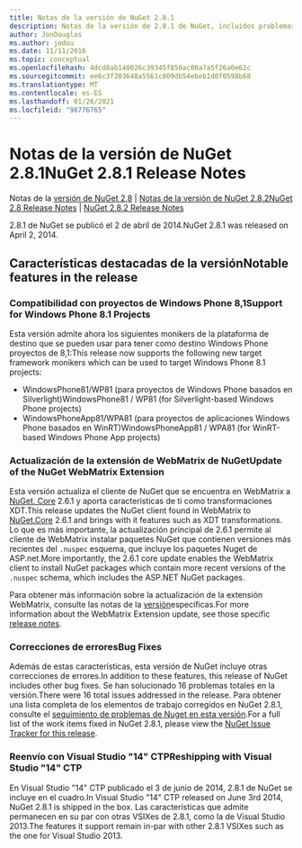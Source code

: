 ```yaml
---
title: Notas de la versión de NuGet 2.8.1
description: Notas de la versión de 2.8.1 de NuGet, incluidos problemas conocidos, correcciones de errores, características agregadas y DCR.
author: JonDouglas
ms.author: jodou
ms.date: 11/11/2016
ms.topic: conceptual
ms.openlocfilehash: 4dcd8ab140026c39345f850ac00a7a5f26a0e62c
ms.sourcegitcommit: ee6c3f203648a5561c809db54ebeb1d0f0598b68
ms.translationtype: MT
ms.contentlocale: es-ES
ms.lasthandoff: 01/26/2021
ms.locfileid: "98776765"
---
```

# <a name="nuget-281-release-notes"></a><span data-ttu-id="59735-103">Notas de la versión de NuGet 2.8.1</span><span class="sxs-lookup"><span data-stu-id="59735-103">NuGet 2.8.1 Release Notes</span></span>

<span data-ttu-id="59735-104">Notas de la [versión de NuGet 2,8](../release-notes/nuget-2.8.md)  |  [Notas de la versión de NuGet 2.8.2](../release-notes/nuget-2.8.2.md)</span><span class="sxs-lookup"><span data-stu-id="59735-104">[NuGet 2.8 Release Notes](../release-notes/nuget-2.8.md) | [NuGet 2.8.2 Release Notes](../release-notes/nuget-2.8.2.md)</span></span>

<span data-ttu-id="59735-105">2.8.1 de NuGet se publicó el 2 de abril de 2014.</span><span class="sxs-lookup"><span data-stu-id="59735-105">NuGet 2.8.1 was released on April 2, 2014.</span></span>

## <a name="notable-features-in-the-release"></a><span data-ttu-id="59735-106">Características destacadas de la versión</span><span class="sxs-lookup"><span data-stu-id="59735-106">Notable features in the release</span></span>

### <a name="support-for-windows-phone-81-projects"></a><span data-ttu-id="59735-107">Compatibilidad con proyectos de Windows Phone 8,1</span><span class="sxs-lookup"><span data-stu-id="59735-107">Support for Windows Phone 8.1 Projects</span></span>
<span data-ttu-id="59735-108">Esta versión admite ahora los siguientes monikers de la plataforma de destino que se pueden usar para tener como destino Windows Phone proyectos de 8,1:</span><span class="sxs-lookup"><span data-stu-id="59735-108">This release now supports the following new target framework monikers which can be used to target Windows Phone 8.1 projects:</span></span>

* <span data-ttu-id="59735-109">WindowsPhone81/WP81 (para proyectos de Windows Phone basados en Silverlight)</span><span class="sxs-lookup"><span data-stu-id="59735-109">WindowsPhone81 / WP81 (for Silverlight-based Windows Phone projects)</span></span>
* <span data-ttu-id="59735-110">WindowsPhoneApp81/WPA81 (para proyectos de aplicaciones Windows Phone basados en WinRT)</span><span class="sxs-lookup"><span data-stu-id="59735-110">WindowsPhoneApp81 / WPA81 (for WinRT-based Windows Phone App projects)</span></span>

### <a name="update-of-the-nuget-webmatrix-extension"></a><span data-ttu-id="59735-111">Actualización de la extensión de WebMatrix de NuGet</span><span class="sxs-lookup"><span data-stu-id="59735-111">Update of the NuGet WebMatrix Extension</span></span>
<span data-ttu-id="59735-112">Esta versión actualiza el cliente de NuGet que se encuentra en WebMatrix a [NuGet. Core](https://www.nuget.org/packages/Nuget.Core/2.6.1) 2.6.1 y aporta características de ti como transformaciones XDT.</span><span class="sxs-lookup"><span data-stu-id="59735-112">This release updates the NuGet client found in WebMatrix to [NuGet.Core](https://www.nuget.org/packages/Nuget.Core/2.6.1) 2.6.1 and brings with it features such as XDT transformations.</span></span> <span data-ttu-id="59735-113">Lo que es más importante, la actualización principal de 2.6.1 permite al cliente de WebMatrix instalar paquetes NuGet que contienen versiones más recientes del `.nuspec` esquema, que incluye los paquetes Nuget de ASP.net.</span><span class="sxs-lookup"><span data-stu-id="59735-113">More importantly, the 2.6.1 core update enables the WebMatrix client to install NuGet packages which contain more recent versions of the `.nuspec` schema, which includes the ASP.NET NuGet packages.</span></span>

<span data-ttu-id="59735-114">Para obtener más información sobre la actualización de la extensión WebMatrix, consulte las notas de la [versión](../release-notes/nuget-2.6.1-for-WebMatrix.md)específicas.</span><span class="sxs-lookup"><span data-stu-id="59735-114">For more information about the WebMatrix Extension update, see those specific [release notes](../release-notes/nuget-2.6.1-for-WebMatrix.md).</span></span>

### <a name="bug-fixes"></a><span data-ttu-id="59735-115">Correcciones de errores</span><span class="sxs-lookup"><span data-stu-id="59735-115">Bug Fixes</span></span>
<span data-ttu-id="59735-116">Además de estas características, esta versión de NuGet incluye otras correcciones de errores.</span><span class="sxs-lookup"><span data-stu-id="59735-116">In addition to these features, this release of NuGet includes other bug fixes.</span></span> <span data-ttu-id="59735-117">Se han solucionado 16 problemas totales en la versión.</span><span class="sxs-lookup"><span data-stu-id="59735-117">There were 16 total issues addressed in the release.</span></span> <span data-ttu-id="59735-118">Para obtener una lista completa de los elementos de trabajo corregidos en NuGet 2.8.1, consulte el [seguimiento de problemas de Nuget en esta versión](https://nuget.codeplex.com/workitem/list/advanced?keyword=&status=All&type=All&priority=All&release=NuGet%202.8.1&assignedTo=All&component=All&sortField=LastUpdatedDate&sortDirection=Descending&page=0&reasonClosed=All).</span><span class="sxs-lookup"><span data-stu-id="59735-118">For a full list of the work items fixed in NuGet 2.8.1, please view the [NuGet Issue Tracker for this release](https://nuget.codeplex.com/workitem/list/advanced?keyword=&status=All&type=All&priority=All&release=NuGet%202.8.1&assignedTo=All&component=All&sortField=LastUpdatedDate&sortDirection=Descending&page=0&reasonClosed=All).</span></span>

### <a name="reshipping-with-visual-studio-14-ctp"></a><span data-ttu-id="59735-119">Reenvío con Visual Studio "14" CTP</span><span class="sxs-lookup"><span data-stu-id="59735-119">Reshipping with Visual Studio "14" CTP</span></span>
<span data-ttu-id="59735-120">En Visual Studio "14" CTP publicado el 3 de junio de 2014, 2.8.1 de NuGet se incluye en el cuadro.</span><span class="sxs-lookup"><span data-stu-id="59735-120">In Visual Studio "14" CTP released on June 3rd 2014, NuGet 2.8.1 is shipped in the box.</span></span> <span data-ttu-id="59735-121">Las características que admite permanecen en su par con otras VSIXes de 2.8.1, como la de Visual Studio 2013.</span><span class="sxs-lookup"><span data-stu-id="59735-121">The features it support remain in-par with other 2.8.1 VSIXes such as the one for Visual Studio 2013.</span></span>
